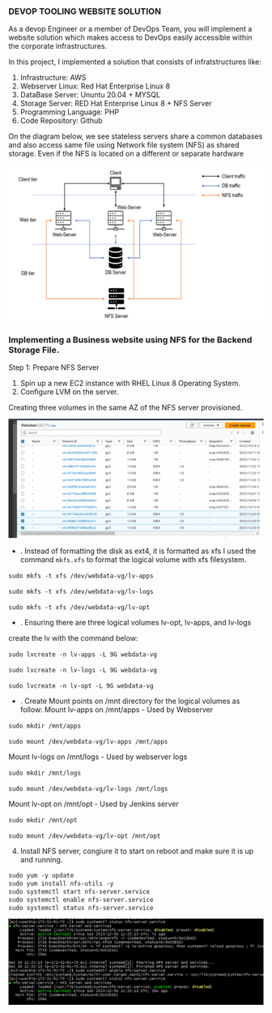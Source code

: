 ### DEVOP TOOLING WEBSITE SOLUTION


As a devop Engineer or  a member of DevOps Team, you will implement a website solution which makes access to DevOps easily accessible within the corporate infrastructures.

In this project, I implemented a solution that consists of infratstructures like:
1) Infrastructure: AWS 
2) Webserver Linux: Red Hat Enterprise Linux 8
3) DataBase Server: Ununtu 20.04 + MYSQL
4) Storage Server: RED Hat Enterprise Linux 8 + NFS Server
5) Programming Language: PHP
6) Code Repository: Github



On the diagram below, we see stateless servers share a common databases and also access same file using  Network file system (NFS) as shared storage. Even if the NFS is located on a different or separate hardware 


![Alt text](image.png)



### Implementing a Business website using NFS for the Backend Storage File.


Step 1: Prepare NFS Server

1. Spin up a new EC2 instance with RHEL Linux 8 Operating System.
2. Configure LVM on the server.

Creating three volumes in  the same AZ of the NFS server provisioned.


![Alt text](image-1.png)



* . Instead of formatting the disk as ext4, it is formatted as xfs
I used the command `mkfs.xfs` to format the logical volume with xfs filesystem.

 `sudo mkfs -t xfs /dev/webdata-vg/lv-apps`

 `sudo mkfs -t xfs /dev/webdata-vg/lv-logs`

 `sudo mkfs -t xfs /dev/webdata-vg/lv-opt`

* . Ensuring there are three logical volumes lv-opt, lv-apps, and lv-logs

create the lv with the command below:


 `sudo lvcreate -n lv-apps -L 9G webdata-vg`

 `sudo lvcreate -n lv-logs -L 9G webdata-vg`
 
 `sudo lvcreate -n lv-opt -L 9G webdata-vg`



* . Create Mount points on /mnt directory for the logical volumes as follow:
Mount lv-apps on /mnt/apps - Used by Webserver

`sudo mkdir /mnt/apps`

`sudo mount /dev/webdata-vg/lv-apps /mnt/apps`

Mount lv-logs on /mnt/logs - Used by webserver logs

`sudo mkdir /mnt/logs`

`sudo mount /dev/webdata-vg/lv-logs /mnt/logs`


Mount lv-opt on /mnt/opt - Used by Jenkins server

`sudo mkdir /mnt/opt`

`sudo mount /dev/webdata-vg/lv-opt /mnt/opt`


4. Install NFS server, congiure it to start on reboot and make sure it is up and running.

```
sudo yum -y update
sudo yum install nfs-utils -y
sudo systemctl start nfs-server.service
sudo systemctl enable nfs-server.service
sudo systemctl status nfs-server.service
```


![Alt text](image-2.png)